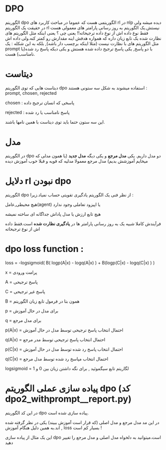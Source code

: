 # DPO
الگوریتم dpo الگوریتمی هست که عموما در مباحث کاربرد های rl در nlp دیده میشه ولی در حقیقت یک الگوریتم rl نیستش.یک الگوریتم به روز رسانی پارامتر های معمولی هست فقط نوع داده اش از نوع داده ترجیحاته!!
یعنی چی ؟ یعنی اینکه مثل الگوریتم های نظارت شده یک تابع زیان داره که همواره هدفش اینه مقدارش رو کمتر کنه.ولی داده اش مثل الگوریتم های با نظارت نیست (مثلا اینکه برچسب دار باشه), بلکه به این شکله : یک prompt با دو پاسخ, یکی پاسخ ترجیح داده شده هستش و یکی دیکه پاسخ رد شده(یا نامناسب) هست.
# دیتاست
دیتاست هایی که توی الگوریتم dpo استفاده میشوند به شکل سه ستونی هستند : prompt, chosen, rejected

chosen  : پاسخی که انسان ترجیح داده

rejected : پاسخ نامناسب  یا رد شده 


 این سه ستون حتما باید توی دیتاست با همین نامها باشند. 
 
 # مدل
 در الگوریتم dpo  دو مدل داریم. یکی __مدل مرجع__ و یکی دیگه __مدل جدید__ (یا همون مدلی که میخایم آموزشش بدیم)
 مدل مرجع معمولا مدلیه که قویه و قبلا خوب آموزش دیده
 
 # دلایل rl نبودن dpo
 الگوریتم dpo از نظر فنی یک الگوریتم یادگیری تقویتی حساب نمیاد.زیرا : 
 
 هیچ محیطی,عامل(agent) یا اپیزود تعاملی وجود ندارد
 
 هیچ تابع ارزش یا مدل پاداش جداگانه ای ساخته نمیشه
 
 فرآیندش کاملا شبیه یک به روز رسانی پارامتر ها در __یادگیری نظارت شده__ است.فقط داده اش از نوع ترجیحاته

 # dpo loss function :
 
  loss = -logsigmoid( B( logp(A|x) - logq(A|x) ) + B(logp(C|x) - logq(C|x) ) )
  
 x = پرامت ورودی
 
 A = پاسخ ترجیحی
 
 C = پاسخ غیر ترجیحی
 
 B = همون بتا در فرمول تابع زیان الگوریتم
 
 p = برای مدل در حال آموزش
 
 q = برای مدل مرجع
 
p(A|x) = احتمال انتخاب پاسخ ترجیحی توسط مدل در حال آموزش

q(A|x) = احتمال انتخاب پاسخ ترجیحی توسط مدر مرجع

p(C|x) = احتمال انتخاب پاسخ رد شده توسط مدل در حال آموزش

q(C|x) = احتمال انتخاب مپاسخ رد شده توسط مدل مرجع

logsigmoid = لگاریتم تابع سیگموئید , برای نگه داشتن زیان بین 0 و 1


# پیاده سازی عملی الگوریتم dpo (کد dpo2_withprompt__report.py)

در این کد الگوریتم dpo پیاده سازی شده است.

در این مد مدل مرجع و مدل اصلی (که قرار است آموزش ببیند) یکی در نظر گرفته شده اند.به همین دلیل هنگام آموزش , loss  بسیار کم است !

این یک مثال از پیاده سازی dpo است.میتوانید به دلخواه مدل اصلی و مدل مرجع را تغییر دهید


